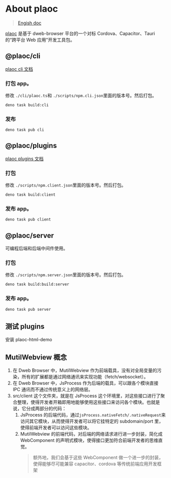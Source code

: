 # About plaoc

> [Engish doc](./README_US.md)

[plaoc](https://docs.dweb-browser.org/) 是基于 dweb-browser 平台的一个对标 Cordova、Capacitor、Tauri 的“跨平台 Web 应用”开发工具包。

## @plaoc/cli

[plaoc cli 文档](./cli/README.md)

### 打包 app。

修改 `./cli/plaoc.ts`和 `./scripts/npm.cli.json`里面的版本号。然后打包。

```bash
deno task build:cli
```

### 发布

```bash
deno task pub cli
```

## @plaoc/plugins

[plaoc plugins 文档](./src/client/README.md)

### 打包

修改 `./scripts/npm.client.json`里面的版本号。然后打包。

```bash
deno task build:client
```

### 发布 app。

```bash
deno task pub client
```

## @plaoc/server

可编程后端和后端中间件使用。

### 打包

修改 `./scripts/npm.server.json`里面的版本号。然后打包。

```bash
deno task build:build:server
```

### 发布 app。

```bash
deno task pub server
```

## 测试 plugins

安装 plaoc-html-demo

## MutilWebview 概念

1. 在 Dweb Browser 中，MutilWebview 作为前端载具，没有对全局变量的污染，所有的扩展都是通过网络通讯来实现功能（fetch/websocket）。
2. 在 Dweb Browser 中，JsProcess 作为后端的载具，可以跟各个模块直接 IPC 通讯而不通过传统意义上的网络层。
3. src/client 这个文件夹，就是在 JsProcess 这个环境里，对这些接口进行了聚合整理，使得开发者开箱即用地能够使用这些接口来访问各个模块。也就是说，它分成两部分的代码：
   1. JsProcess 的后端代码，通过`jsProcess.nativeFetch/.nativeRequest`来访问其它模块，从而使得开发者可以将它挂特定的 subdomain/port 里，使得前端开发者可以访问这些模块。
   2. MutilWebview 的前端代码，对后端的网络请求进行进一步封装，简化成 WebComponent 的声明式模块，使得接口更加符合前端开发者的思维直觉。
      > 额外地，我们会基于这些 WebComponent 做一个进一步的封装，使得能够尽可能兼容 capacitor、cordova 等传统前端应用开发框架
